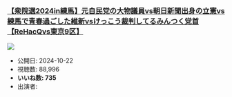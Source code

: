 ### [【衆院選2024in練馬】元自民党の大物議員vs朝日新聞出身の立憲vs練馬で青春過ごした維新vsけっこう裁判してるみんつく党首【ReHacQvs東京9区】](https://www.youtube.com/watch?v=ug-piUK_0HI)
[![](https://img.youtube.com/vi/ug-piUK_0HI/sddefault.jpg)](https://www.youtube.com/watch?v=ug-piUK_0HI)
-   公開日: 2024-10-22
-   視聴数: 88,996
-   **いいね数: 735**
-   出演者: 
